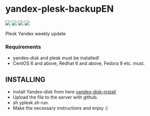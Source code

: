 # yandex-plesk-backupEN
![](https://img.shields.io/badge/Ver.-1.0.1-dark) ![](https://img.shields.io/badge/Author-trfoxs-blue) ![](https://shields.io/badge/license-MIT-informational) ![](https://img.shields.io/badge/english-red)

Plesk Yandex weekly update

### Requirements
- yandex-disk and plesk must be installed!
- CentOS 6 and above, Redhat 6 and above, Fedora 9 etc. must.

## INSTALLING
- install Yandex-disk from here [yandex-disk-install](https://yandex.com/support/disk-desktop-linux/installation.html)
- Upload the file to the server with github.
- sh yplesk.sh run.
- Make the necessary instructions and enjoy :)
